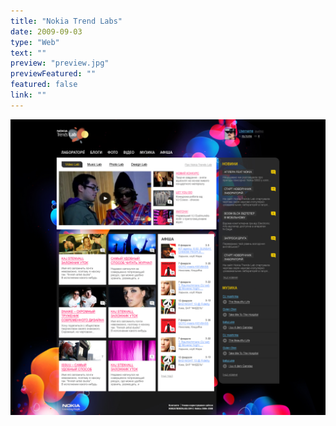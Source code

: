 ```yaml
---
title: "Nokia Trend Labs"
date: 2009-09-03
type: "Web"
text: ""
preview: "preview.jpg"
previewFeatured: ""
featured: false
link: ""
---
```


![](1.jpg)